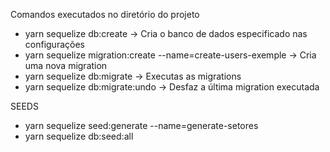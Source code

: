 Comandos executados no diretório do projeto
- yarn sequelize db:create -> Cria o banco de dados especificado nas configurações
- yarn sequelize migration:create --name=create-users-exemple -> Cria uma nova migration
- yarn sequelize db:migrate -> Executas as migrations
- yarn sequelize db:migrate:undo -> Desfaz a última migration executada


SEEDS

- yarn sequelize seed:generate --name=generate-setores
- yarn sequelize db:seed:all


